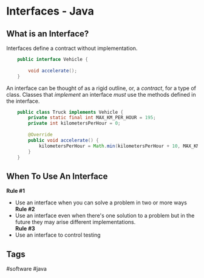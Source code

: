 # Interfaces - Java
## What is an Interface?
Interfaces define a contract without implementation.  
```java
	public interface Vehicle {
	
		void accelerate();
	}
```
An interface can be thought of as a rigid outline, or, a *contract*, for a type of class. Classes that *implement* an interface *must* use the methods defined in the interface.  
```java
	public class Truck implements Vehicle {
		private static final int MAX_KM_PER_HOUR = 195;
		private int kilometersPerHour = 0;
		
		@Override
		public void accelerate() {
			kilometersPerHour = Math.min(kilometersPerHour + 10, MAX_KM_PER_HOUR);
		}
	}
```
## When To Use An Interface
**Rule #1**  
* Use an interface when you can solve a problem in two or more ways  
**Rule #2**  
* Use an interface even when there's one solution to a problem but in the future they may arise different implementations.  
**Rule #3**  
* Use an interface to control testing

## Tags
#software #java
